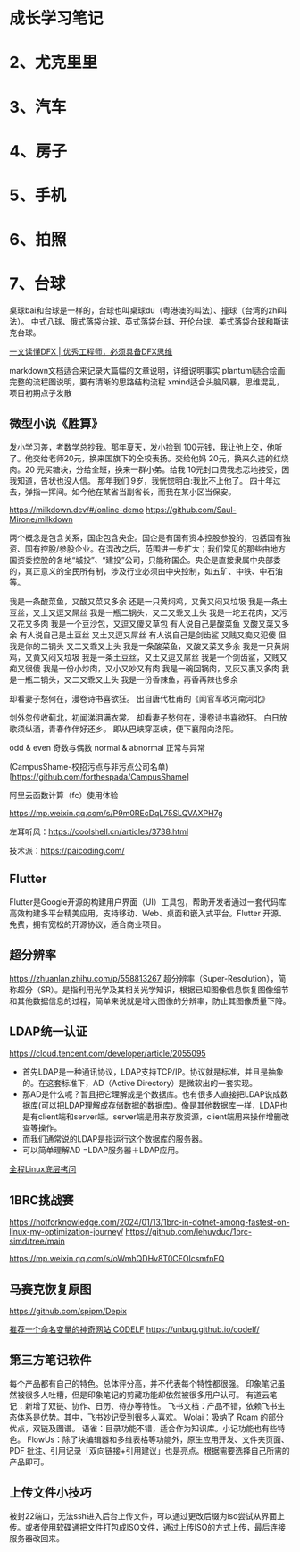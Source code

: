 # 成长学习笔记



# 2、尤克里里

# 3、汽车


# 4、房子

# 5、手机

# 6、拍照

# 7、台球
桌球bai和台球是一样的，台球也叫桌球du（粤港澳的叫法）、撞球（台湾的zhi叫法）。
中式八球、俄式落袋台球、英式落袋台球、开伦台球、美式落袋台球和斯诺克台球。


[一文读懂DFX | 优秀工程师，必须具备DFX思维](https://mp.weixin.qq.com/s?__biz=MzI4MDQ2MTYwOA==&mid=2247547649&idx=1&sn=0d17df33b241a4c4799ecec410903a17&chksm=ebba5346dccdda509d3d986f7e242d1fe3b7b99dffbd33b51a4cfabb373a5eb9371364d587ce&scene=27)

markdown文档适合来记录大篇幅的文章说明，详细说明事实
plantuml适合绘画完整的流程图说明，要有清晰的思路结构流程
xmind适合头脑风暴，思维混乱，项目初期点子发散


## 微型小说《胜算》
发小学习差，考数学总抄我。那年夏天，发小捡到 100元钱，我让他上交，他听了。他交给老师20元，换来国旗下的全校表扬。交给他妈 20元，换来久违的红烧肉。20 元买糖块，分给全班，换来一群小弟。给我 10元封口费我忐忑地接受，因我知道，告状也没人信。
那年我们 9岁，我恍惚明白:我比不上他了。
四十年过去，弹指一挥间。如今他在某省当副省长，而我在某小区当保安。

https://milkdown.dev/#/online-demo
https://github.com/Saul-Mirone/milkdown


两个概念是包含关系，国企包含央企。国企是有国有资本控股参股的，包括国有独资、国有控股/参股企业。在混改之后，范围进一步扩大；我们常见的那些由地方国资委控股的各地“城投”、“建投”公司，只能称国企。央企是直接隶属中央部委的，真正意义的全民所有制，涉及行业必须由中央控制，如五矿、中铁、中石油等。



我是一条酸菜鱼，又酸又菜又多余
还是一只黄焖鸡，又黄又闷又垃圾
我是一条土豆丝，又土又逗又屌丝
我是一瓶二锅头，又二又乖又上头
我是一坨五花肉，又污又花又多肉
我是一个豆沙包，又逗又傻又草包
有人说自己是酸菜鱼
又酸又菜又多余
有人说自己是土豆丝
又土又逗又屌丝
有人说自己是剑齿鲨
又贱又痴又犯傻
但我是你的二锅头
又二又乖又上头
我是一条酸菜鱼，又酸又菜又多余
我是一只黄焖鸡，又黄又闷又垃圾
我是一条土豆丝，又土又逗又屌丝
我是一个剑齿鲨，又贱又痴又很傻
我是一份小炒肉，又小又吵又有肉
我是一碗回锅肉，又灰又裹又多肉
我是一瓶二锅头，又二又乖又上头
我是一份香辣鱼，再香再辣也多余


却看妻子愁何在，漫卷诗书喜欲狂。
出自唐代杜甫的《闻官军收河南河北》

剑外忽传收蓟北，初闻涕泪满衣裳。
却看妻子愁何在，漫卷诗书喜欲狂。
白日放歌须纵酒，青春作伴好还乡。
即从巴峡穿巫峡，便下襄阳向洛阳。

odd & even 奇数与偶数
normal & abnormal 正常与异常

(CampusShame-校招污点与非污点公司名单)[https://github.com/forthespada/CampusShame]

阿里云函数计算（fc）使用体验

https://mp.weixin.qq.com/s/P9m0REcDqL75SLQVAXPH7g


左耳听风：https://coolshell.cn/articles/3738.html

技术派：https://paicoding.com/

## Flutter
Flutter是Google开源的构建用户界面（UI）工具包，帮助开发者通过一套代码库高效构建多平台精美应用，支持移动、Web、桌面和嵌入式平台。Flutter 开源、免费，拥有宽松的开源协议，适合商业项目。

## 超分辨率
https://zhuanlan.zhihu.com/p/558813267
超分辨率（Super-Resolution），简称超分（SR）。是指利用光学及其相关光学知识，根据已知图像信息恢复图像细节和其他数据信息的过程，简单来说就是增大图像的分辨率，防止其图像质量下降。

## LDAP统一认证
https://cloud.tencent.com/developer/article/2055095
- 首先LDAP是一种通讯协议，LDAP支持TCP/IP。协议就是标准，并且是抽象的。在这套标准下，AD（Active Directory）是微软出的一套实现。
- 那AD是什么呢？暂且把它理解成是个数据库。也有很多人直接把LDAP说成数据库(可以把LDAP理解成存储数据的数据库)。像是其他数据库一样，LDAP也是有client端和server端。server端是用来存放资源，client端用来操作增删改查等操作。
- 而我们通常说的LDAP是指运行这个数据库的服务器。
- 可以简单理解AD =LDAP服务器＋LDAP应用。

[全程Linux底层拷问](https://mp.weixin.qq.com/s/3P1fL5RbuLq_ARqp4ATIaw)

## 1BRC挑战赛
https://hotforknowledge.com/2024/01/13/1brc-in-dotnet-among-fastest-on-linux-my-optimization-journey/
https://github.com/lehuyduc/1brc-simd/tree/main

https://mp.weixin.qq.com/s/oWmhQDHv8T0CFOlcsmfnFQ

## 马赛克恢复原图
https://github.com/spipm/Depix

[推荐一个命名变量的神奇网站 CODELF](https://blog.csdn.net/fungleo/article/details/78085318 )
 https://unbug.github.io/codelf/ 
 
## 第三方笔记软件
每个产品都有自己的特色。总体评分高，并不代表每个特性都很强。
印象笔记虽然被很多人吐槽，但是印象笔记的剪藏功能却依然被很多用户认可。
有道云笔记：新增了双链、协作、日历、待办等特性。
飞书文档：产品不错，依赖飞书生态体系是优势。其中，飞书妙记受到很多人喜欢。
Wolai：吸纳了 Roam 的部分优点，双链及图谱。
语雀：目录功能不错，适合作为知识库。小记功能也有些特色。
FlowUs：除了块编辑器和多维表格等功能外，原生应用开发、文件夹页面、PDF 批注、引用记录「双向链接+引用建议」也是亮点。根据需要选择自己所需的产品即可。

## 上传文件小技巧
被封22端口，无法ssh进入后台上传文件，可以通过更改后缀为iso尝试从界面上传。或者使用软碟通把文件打包成ISO文件，通过上传ISO的方式上传，最后连接服务器改回来。

